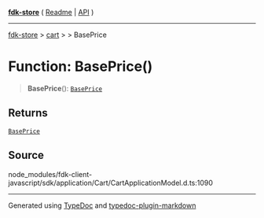 [**fdk-store**](../../../README.md) ( [Readme](../../../README.md) \| [API](../../../API.md) )

---

[fdk-store](../../../API.md) > [cart](../../README.md) > [<internal>](../README.md) > BasePrice

# Function: BasePrice()

> **BasePrice**(): [`BasePrice`](../type-aliases/type-alias.BasePrice.md)

## Returns

[`BasePrice`](../type-aliases/type-alias.BasePrice.md)

## Source

node_modules/fdk-client-javascript/sdk/application/Cart/CartApplicationModel.d.ts:1090

---

Generated using [TypeDoc](https://typedoc.org/) and [typedoc-plugin-markdown](https://www.npmjs.com/package/typedoc-plugin-markdown)
